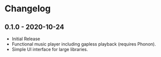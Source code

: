 # Changelog

## 0.1.0 - 2020-10-24

- Initial Release
- Functional music player including gapless playback (requires Phonon).
- Simple UI interface for large libraries.